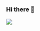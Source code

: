 ### Hi there 👋

<!--
**nilienta/nilienta** is a ✨ _special_ ✨ repository because its `README.md` (this file) appears on your GitHub profile.

Here are some ideas to get you started:

- 🔭 I’m currently working on ...
- 🌱 I’m currently learning ...
- 👯 I’m looking to collaborate on ...
- 🤔 I’m looking for help with ...
- 💬 Ask me about ...
- 📫 How to reach me: ...
- 😄 Pronouns: ...
- ⚡ Fun fact: ...
-->

<a href="https://wakatime.com"><img src="https://wakatime.com/share/@4b0c3445-2e41-4886-a3be-45bb0e0f5b5d/55603747-c9d5-4dfd-82ad-5792618d1b70.png" /></a>
